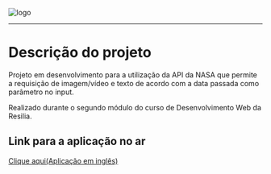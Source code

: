 ![logo](https://user-images.githubusercontent.com/95655990/168451365-163fd530-c561-43c8-aede-85101e141650.png)
<hr>

<h1>Descrição do projeto</h1>

<p>Projeto em desenvolvimento para a utilização da API da NASA que permite a requisição de imagem/vídeo e texto de acordo com a data passada como parâmetro no input.

Realizado durante o segundo módulo do curso de Desenvolvimento Web da Resilia.</p>


<h2>Link para a aplicação no ar</h2>
<a href="https://vitoraam.github.io/nasa_api/main_page/index.html">Clique aqui(Aplicação em inglês)</a>
